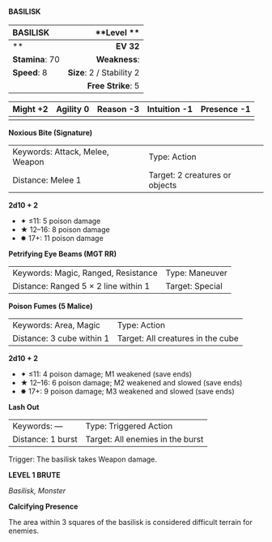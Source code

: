 #### BASILISK

| BASILISK        |           \*\*Level  \*\* |
| :-------------- | ------------------------: |
| \*\*            |                 **EV 32** |
| **Stamina**: 70 |             **Weakness**: |
| **Speed**: 8    | **Size**: 2 / Stability 2 |
|                 |        **Free Strike**: 5 |

| **Might** +2 | **Agility** 0 | **Reason** -3 | **Intuition** -1 | **Presence** -1 |
| ------------ | ------------- | ------------- | ---------------- | --------------- |
|              |               |               |                  |                 |

**Noxious Bite (Signature)**

|                                 |                                |
| :------------------------------ | :----------------------------- |
| Keywords: Attack, Melee, Weapon | Type: Action                   |
| Distance: Melee 1               | Target: 2 creatures or objects |

**2d10 + 2**

- ✦ ≤11: 5 poison damage
- ★ 12–16: 8 poison damage
- ✸ 17+: 11 poison damage

**Petrifying Eye Beams (MGT RR)**

|                                      |                 |
| :----------------------------------- | :-------------- |
| Keywords: Magic, Ranged, Resistance  | Type: Maneuver  |
| Distance: Ranged 5 × 2 line within 1 | Target: Special |

**Poison Fumes (5 Malice)**

|                           |                                   |
| :------------------------ | :-------------------------------- |
| Keywords: Area, Magic     | Type: Action                      |
| Distance: 3 cube within 1 | Target: All creatures in the cube |

**2d10 + 2**

- ✦ ≤11: 4 poison damage; M1 weakened (save ends)
- ★ 12–16: 6 poison damage; M2 weakened and slowed (save ends)
- ✸ 17+: 9 poison damage; M3 weakened and slowed (save ends)

**Lash Out**

|                   |                                  |
| :---------------- | :------------------------------- |
| Keywords: —       | Type: Triggered Action           |
| Distance: 1 burst | Target: All enemies in the burst |

Trigger: The basilisk takes Weapon damage.

**LEVEL 1 BRUTE**

*Basilisk, Monster*

**Calcifying Presence**

The area within 3 squares of the basilisk is considered difficult terrain for enemies.
